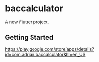 # baccalculator

A new Flutter project.

## Getting Started

https://play.google.com/store/apps/details?id=com.adrian.baccalculator&hl=en_US

